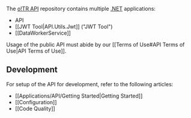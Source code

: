 The [o!TR API](https://github.com/osu-tournament-rating/otr-api) repository contains multiple [.NET](https://learn.microsoft.com/en-us/dotnet/) applications:

- API
- [[JWT Tool|API.Utils.Jwt]] ("JWT Tool")
- [[DataWorkerService]]

Usage of the public API must abide by our [[Terms of Use#API Terms of Use|API Terms of Use]].

## Development

For setup of the API for development, refer to the following articles:

- [[Applications/API/Getting Started|Getting Started]]
- [[Configuration]]
- [[Code Quality]]
